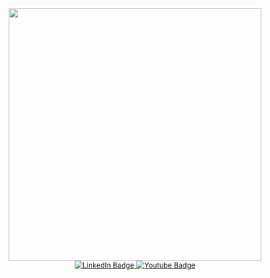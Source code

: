 <div id="header" align="center">
  <img src="https://media.giphy.com/media/li4Qvfm829BrBjtg4o/giphy.gif" width="500"/>
  </div>
  <div id="badges" align="center">
  <a href="https://www.linkedin.com/in/nicholas-escobar-0aa9551b8/">
    <img src="https://img.shields.io/badge/LinkedIn-blue?style=for-the-badge&logo=linkedin&logoColor=white" alt="LinkedIn Badge"/>
  </a>
  <a href="https://www.youtube.com/channel/UCMvaw3Klgawo2R3zwo5nc8A">
    <img src="https://img.shields.io/badge/YouTube-red?style=for-the-badge&logo=youtube&logoColor=white" alt="Youtube Badge"/>
  </a>
  </div>
  <div id="badges" align="center">
  <img src="https://komarev.com/ghpvc/?username=themonster12211&style=flat-square&color=blue" alt=""/>
  <h1>
  
